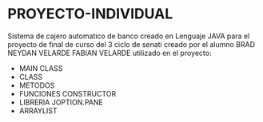 # PROYECTO-INDIVIDUAL
 Sistema de cajero automatico de banco creado en Lenguaje JAVA para el proyecto de final de curso del 3 ciclo de senati
 creado por el alumno BRAD NEYDAN VELARDE FABIAN VELARDE
 utilizado en el proyecto:
 - MAIN CLASS
 - CLASS
 - METODOS
 - FUNCIONES CONSTRUCTOR
 - LIBRERIA JOPTION.PANE
 - ARRAYLIST
